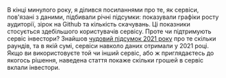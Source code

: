 В кінці минулого року, я ділився посиланнями про те, як сервіси, пов'язані з даними, підбивали річні підсумки: показували графіки росту аудиторії, зірок на Github та кількість скачувань. Ці показники стосується здебільшого користувачів сервісу. Проте чи підтримують сервіс інвестори? Знайшов [чудовий підсумок 2021 року](https://adat.blog/2022/02/fundraising-by-data-companies-in-2021/) про те скільки раундів, та в якій сумі, сервіси навколо даних отримали у 2021 році. Якщо ви використовуєте той чи інший сервіс, або ж приглядаєтесь до якогось рішення, наведена стаття покаже скільки грошей в сервіс вклали інвестори.
